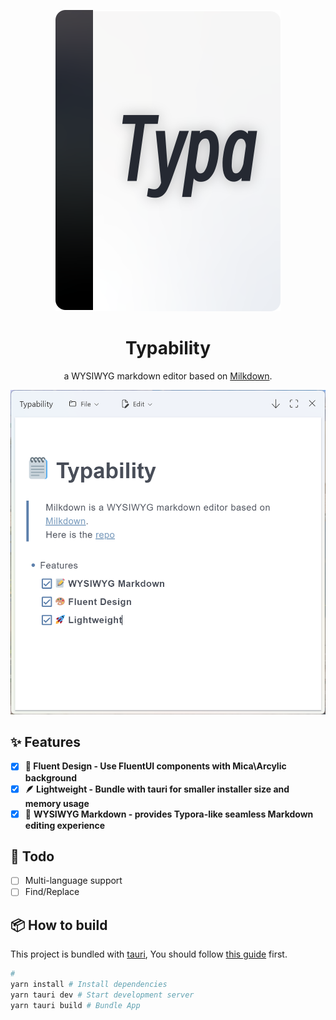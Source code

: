 <div align="center">

![typability-icon](./images/typability-icon.svg)
# Typability
a WYSIWYG markdown editor based on [Milkdown](https://milkdown.dev/).

![typability-screenshot](./images/typability-screenshot.png)
</div>

## ✨ Features
- [x] **🌈 Fluent Design - Use FluentUI components with Mica\Arcylic background**
- [x] **🪶 Lightweight - Bundle with tauri for smaller installer size and memory usage**
- [x] 📝 **WYSIWYG Markdown - provides Typora-like seamless Markdown editing experience**
## 🚧 Todo
- [ ] Multi-language support
- [ ] Find/Replace
## 📦 How to build
This project is bundled with [tauri](https://tauri.app), You should follow [this guide](https://tauri.app/v1/guides/getting-started/prerequisites/) first.
```bash
# 
yarn install # Install dependencies
yarn tauri dev # Start development server
yarn tauri build # Bundle App
```
